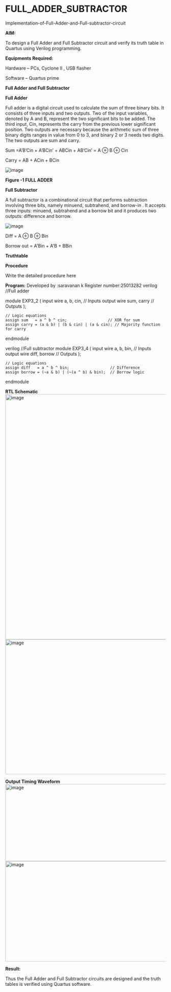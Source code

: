 # FULL_ADDER_SUBTRACTOR

Implementation-of-Full-Adder-and-Full-subtractor-circuit

**AIM:**

To design a Full Adder and Full Subtractor circuit and verify its truth table in Quartus using Verilog programming.

**Equipments Required:**

Hardware – PCs, Cyclone II , USB flasher

Software – Quartus prime

**Full Adder and Full Subtractor**

**Full Adder**

Full adder is a digital circuit used to calculate the sum of three binary bits. It consists of three inputs and two outputs. Two of the input variables, denoted by A and B, represent the two significant bits to be added. The third input, Cin, represents the carry from the previous lower significant position. Two outputs are necessary because the arithmetic sum of three binary digits ranges in value from 0 to 3, and binary 2 or 3 needs two digits. The two outputs are sum and carry.

Sum =A’B’Cin + A’BCin’ + ABCin + AB’Cin’ = A ⊕ B ⊕ Cin 

Carry = AB + ACin + BCin

![image](https://github.com/naavaneetha/FULL_ADDER_SUBTRACTOR/assets/154305477/0f30ba51-5ffb-4198-845f-18e054f675e7)

**Figure -1 FULL ADDER**

**Full Subtractor**

A full subtractor is a combinational circuit that performs subtraction involving three bits, namely minuend, subtrahend, and borrow-in . It accepts three inputs: minuend, subtrahend and a borrow bit and it produces two outputs: difference and borrow.

![image](https://github.com/naavaneetha/FULL_ADDER_SUBTRACTOR/assets/154305477/02b24f51-ab51-4304-9ad6-7b81ffc1ead5)

Diff = A ⊕ B ⊕ Bin 

Borrow out = A'Bin + A'B + BBin

**Truthtable**

**Procedure**

Write the detailed procedure here

**Program:**
Developed by :saravanan k
Register number:25013282
verilog
//Full adder

module EXP3_2 (
    input  wire a, b, cin,   // Inputs
    output wire sum, carry   // Outputs
);

    // Logic equations
    assign sum   = a ^ b ^ cin;                  // XOR for sum
    assign carry = (a & b) | (b & cin) | (a & cin); // Majority function for carry

endmodule


verilog
//Full subtractor
module EXP3_4 (
    input  wire a, b, bin,       // Inputs
    output wire diff, borrow     // Outputs
);

    // Logic equations
    assign diff   = a ^ b ^ bin;                  // Difference
    assign borrow = (~a & b) | (~(a ^ b) & bin);  // Borrow logic

endmodule


**RTL Schematic**
<img width="1016" height="767" alt="image" src="https://github.com/user-attachments/assets/45e65128-2f52-419e-8537-6b758a65c2c2" />
<img width="1020" height="422" alt="image" src="https://github.com/user-attachments/assets/4cd8651f-2a0a-495a-9ba5-8978c8534d6f" />

**Output Timing Waveform**
<img width="1318" height="241" alt="image" src="https://github.com/user-attachments/assets/99b96d05-2b35-4bfa-8952-389037a9c732" />
<img width="1316" height="314" alt="image" src="https://github.com/user-attachments/assets/f75e481e-6b27-4164-a4e9-93210555c37f" />

**Result:**

Thus the Full Adder and Full Subtractor circuits are designed and the truth tables is verified using Quartus software.



